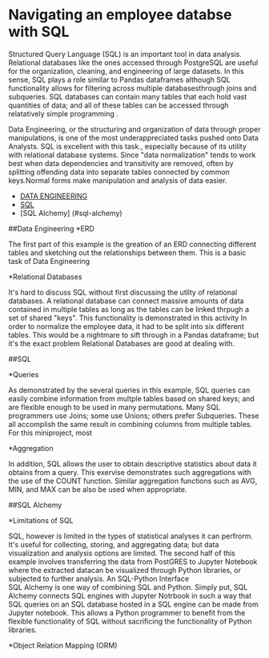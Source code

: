 # Navigating an employee databse with SQL



Structured Query Language (SQL) is an important tool in data analysis. Relational databases like the ones accessed through PostgreSQL are useful for the organization, cleaning, and engineering of large datasets. In this sense, SQL plays a role similar to Pandas dataframes 
although SQL functionality allows for filtering across multiple databasesthrough joins and subqueries. SQL databases can contain many tables that each hold vast quantities of data; and all of these tables can be accessed through relatatively simple programming .

Data Engineering, or the structuring and organization of data through proper manipulations, is one of the most underappreciated tasks pushed onto Data Analysts. SQL is excellent with this task., especially because of its utility with relational database systems. 
 Since "data normalization" tends to work best when data dependencies and transitivity are removed, often by splitting offending data into separate tables connected by common keys.Normal forms make manipulation and analysis of data easier. 
 
* [DATA ENGINEERING](#data-engineering)
* [SQL](#sql)
* [SQL Alchemy] (#sql-alchemy)

##Data Engineering
*ERD

The first part of this example is the greation of an ERD connecting different tables and sketching out the relationships between them. This is a basic task of Data Engineering

*Relational Databases

It's hard to discuss SQL without first discussing the utlity of relational databases. A relational database can connect massive amounts of data contained in multiple tables as long as the tables can be linked thrpugh a set of shared "keys". This functionality is demonstrated in this activity
In order to normalize the employee data, it had to be split into six different tables. This would be a nightmare to sift through in a Pandas dataframe; but it's the exact problem Relational Databases are good at dealing with. 

##SQL

*Queries

As demonstrated by the several queries in this example, SQL queries can easily combine information
from multple tables based on shared keys; and are flexible enough to be used in many permutations. Many SQL programmers use Joins; some use Unions; others prefer Subqueries. These all accomplish the same result in combining columns from multiple tables. For this miniproject, most

*Aggregation

In addition, SQL allows the user to obtain descriptive statistics about data it obtains from a query. This exervise demonstrates such aggregations with the use of the COUNT function. Similar aggregation functions such as AVG, MIN, and MAX can be also be used when appropriate. 


##SQL Alchemy

*Limitations of SQL

SQL, however is limited in the types of statistical analyses it can perfrorm. It's useful for collecting, storing, and aggregating data; but data visualization and analysis options are limited. The second half of this example involves 
transferring the data from PostGRES to Jupyter Notebook where the extracted datacan be visualized through Python libraries, or subjected to further analysis.
An SQL-Python Interface  
SQL Alchemy is one way of combining SQL and Python. Simply put, SQL Alchemy connects SQL engines with Jupyter Notrbook in such a way that 
SQL queries on an SQL database hosted in a SQL engine can be made from Jupyter notebook. This allows a Python programmer to benefit from the flexible functionality of SQL without sacrificing the functionality of Python libraries. 

*Object Relation Mapping (ORM)
